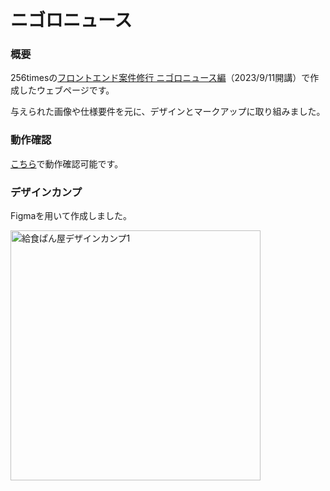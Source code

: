 # ニゴロニュース

### 概要
256timesの[フロントエンド案件修行 ニゴロニュース編](https://256times.com/courses/180)（2023/9/11開講）で作成したウェブページです。

与えられた画像や仕様要件を元に、デザインとマークアップに取り組みました。

### 動作確認
[こちら](https://uta1018.github.io/256-News/)で動作確認可能です。

### デザインカンプ
Figmaを用いて作成しました。

<img width="400" alt="給食ぱん屋デザインカンプ1" src="https://github.com/uta1018/256-News/assets/142863767/44ea0538-718a-43c5-93dd-d5498adb79af">

